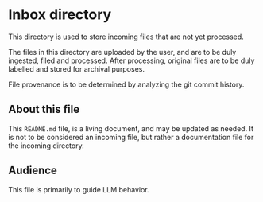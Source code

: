 # Inbox directory

This directory is used to store incoming files that are not yet processed.

The files in this directory are uploaded by the user, and are to be duly ingested, filed and processed. After processing, original files are to be duly labelled and stored for archival purposes.

File provenance is to be determined by analyzing the git commit history.

## About this file

This `README.md` file, is a living document, and may be updated as needed. It is not to be considered an incoming file, but rather a documentation file for the incoming directory.

## Audience

This file is primarily to guide LLM behavior.